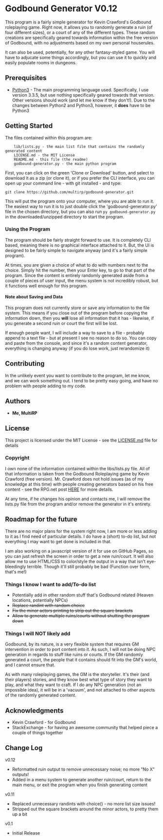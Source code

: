 # Godbound Generator V0.12

This program is a fairly simple generator for Kevin Crawford's Godbound roleplaying game.  Right now, it allows you to randomly generate a ruin (of four different sizes), or a court of any of the different types.  These random creations are specifically geared towards information within the free version of Godbound, with no adjustments based on my own personal houserules.

It can also be used, potentially, for any other fantasy-styled game.  You will have to adjucate some things accordingly, but you can use it to quickly and easily populate rooms in dungeons.

## Prerequisites

* [Python3](https://www.python.org/) - The main programming language used.  Specifically, I use version 3.3.5, but use nothing specifically geared towards that version.  Other versions should work (and let me know if they don't!).  Due to the changes between Python2 and Python3, however, it **does** have to be Python3


## Getting Started

The files contained within this program are:
```
    lib/lists.py - the main list file that contains the randomly generated content
    LICENSE.md - the MIT License
    README.md - this file (the readme)
    godbound-generator.py - the main python program
```

First, you can click on the green 'Clone or Download' button, and select to download it as a zip (or clone it), or if you prefer the CLI interface, you can open up your command line - with git installed - and type:

```
git clone https://github.com/multirp/godbound-generator.git
```

This will put the program onto your computer, where you are able to run it.  The easiest way to run it is to just double click the 'godbound-generator.py' file in the chosen directory, but you can also run `py godbound-generator.py` in the downloaded/unzipped directory to start the program.

### Using the Program

The program should be fairly straight forward to use.  It is completely CLI based, meaning there is no graphical interface attached to it.  But, the UI is designed to be fairly simple to navigate anyway (and it's a fairly simple program).

At times, you are given a choice of what to do with numbers next to the choice.  Simply hit the number, then your Enter key, to go to that part of the program.  Since the content is entirely randomly generated aside from a couple of pieces of user input, the menu system is not incredibly robust, but it functions well enough for this program.

#### Note about Saving and Data

This program does not currently store or save any information to the file system.  This means if you close out of the program before copying the information down, then you **will** lose all information that it has - likewise, if you generate a second ruin or court the first will be lost.

If enough people want, I will include a way to save to a file - probably append to a text file - but at present I see no reason to do so.  You can copy and paste from the console, and since it's a random content generator, everything is changing anyway (if you do lose work, just rerandomize it)

## Contributing

In the unlikely event you want to contribute to the program, let me know, and we can work something out.  I tend to be pretty easy going, and have no problem with people adding to my code.

## Authors

* **Me, MultiRP**

## License

This project is licensed under the MIT License - see the [LICENSE.md](LICENSE.md) file for details

### Copyright

I own none of the information contained within the libs/lists.py file.  All of that information is taken from the Godbound Roleplaying game by Kevin Crawford (free version).  Mr. Crawford does not hold issues (as of my knowledge at this time) with people creating generators based on his free content - see the RPG.net post [HERE](https://forum.rpg.net/showthread.php?773601-Sine-Nomine-Godbound-Staff-Pick&p=21076036#post21076036) for more details.

At any time, if he changes his opinion and contacts me, I will remove the lists.py file from the program and/or remove the generator in it's entirety.

## Roadmap for the future

There are no major plans for the system right now, I am more or less adding to it as I find need of particular details.  I do have a (short) to-do list, but not everything I may want to get done is included in that.

I am also working on a javascript version of it for use on GitHub Pages, so you can just refresh the screen in order to get a new ruin/court.  It will also allow me to use HTML/CSS to color/style the output in a way that isn't eye-bleedingly terrible.  Though it'll still probably be bad (Function over form, that's me!)

### Things I know I want to add/To-do list
* Potentially add in other random stuff that's Godbound related (Heaven locations, potentially NPCs)
* ~~Replace randint with random.choice~~
* ~~Fix the minor actors printing to strip out the square brackets~~
* ~~Allow to generate multiple ruins/courts without shutting the program down~~

### Things I will NOT likely add

Godbound, by its nature, is a very flexible system that requires GM intervention in order to port content into it.  As such, I will not be doing NPC generation in regards to stuff like ruins or courts.  If the GM randomly generated a court, the people that it contains should fit into the GM's world, and I cannot ensure that.

As with many roleplaying games, the GM is the storyteller.  It's their (and their players) stories, and they know best what type of story they want to play, and what they want to craft.  If I do any NPC generation (not an impossible idea), it will be in a 'vacuum', and not attached to other aspects of the randomly generated content.

## Acknowledgments

* Kevin Crawford - for Godbound
* StackExchange - for having an awesome community that helped piece a couple of things together

## Change Log

v0.12
* Reformatted ruin output to remove unnecessary noise; no more "No X" outputs!
* Added in a menu system to generate another ruin/court, return to the main menu, or exit the program when you finish generating content

v0.11
* Replaced unnecessary randints with choice() - no more list size issues!
* Stripped out the square brackets around the minor actors, to pretty them up a bit

v0.1
* Initial Release
